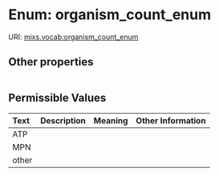 
# Enum: organism_count_enum




URI: [mixs.vocab:organism_count_enum](https://w3id.org/mixs/vocab/organism_count_enum)


## Other properties

|  |  |  |
| --- | --- | --- |

## Permissible Values

| Text | Description | Meaning | Other Information |
| :--- | :---: | :---: | ---: |
| ATP |  |  |  |
| MPN |  |  |  |
| other |  |  |  |

